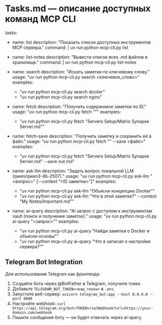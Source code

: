 # Tasks.md — описание доступных команд MCP CLI

tasks:

  - name: list
    description: "Показать список доступных инструментов MCP сервера."
    command: |
      uv run python mcp-cli.py list

  - name: list-notes
    description: "Вывести список всех .md файлов в хранилище."
    command: |
      uv run python mcp-cli.py list-notes

  - name: search
    description: "Искать заметки по ключевому слову."
    usage: "uv run python mcp-cli.py search <ключевое_слово>"
    examples:
      - "uv run python mcp-cli.py search docker"
      - "uv run python mcp-cli.py search nginx"

  - name: fetch
    description: "Получить содержимое заметки по ID."
    usage: "uv run python mcp-cli.py fetch \"<ID>\""
    examples:
      - "uv run python mcp-cli.py fetch \"Servers Setup/Matrix Synapse Server.md\""

  - name: fetch-save
    description: "Получить заметку и сохранить её в файл."
    usage: "uv run python mcp-cli.py fetch \"<ID>\" --save <файл>"
    examples:
      - "uv run python mcp-cli.py fetch \"Servers Setup/Matrix Synapse Server.md\" --save out.md"

  - name: ask-llm
    description: "Задать вопрос локальной LLM (qwen/qwen3-4b-2507)."
    usage: "uv run python mcp-cli.py ask-llm \"<вопрос>\" [--context \"<ID заметки>\"]"
    examples:
      - "uv run python mcp-cli.py ask-llm \"Объясни концепцию Docker\""
      - "uv run python mcp-cli.py ask-llm \"Что в этой заметке?\" --context \"My Notes/Important.md\""

  - name: ai-query
    description: "AI запрос с доступом к инструментам vault (поиск и получение заметок)."
    usage: "uv run python mcp-cli.py ai-query \"<запрос>\""
    examples:
      - "uv run python mcp-cli.py ai-query \"Найди заметки о Docker и объясни основы\""
      - "uv run python mcp-cli.py ai-query \"Что я записал о настройке сервера?\""

## Telegram Bot Integration

Для использования Telegram как фронтенда:

1. Создайте бота через @BotFather в Telegram, получите токен.
2. Добавьте `TELEGRAM_BOT_TOKEN=<ваш_токен>` в `.env`.
3. Запустите веб-сервер: `uvicorn telegram_bot:app --host 0.0.0.0 --port 8000`
4. Настройте webhook: `curl https://api.telegram.org/bot<TOKEN>/setWebhook?url=https://your-domain.com/webhook`
5. Пишите сообщения боту — он будет отвечать через ai-query.
